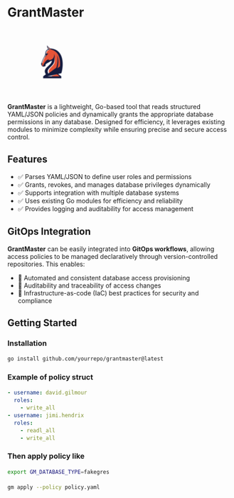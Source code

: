 # GrantMaster

![GrantMaster Logo](assets/logo.png)

**GrantMaster** is a lightweight, Go-based tool that reads structured YAML/JSON policies and dynamically grants the appropriate database permissions in any database. Designed for efficiency, it leverages existing modules to minimize complexity while ensuring precise and secure access control.

## Features

- ✅ Parses YAML/JSON to define user roles and permissions  
- ✅ Grants, revokes, and manages database privileges dynamically  
- ✅ Supports integration with multiple database systems  
- ✅ Uses existing Go modules for efficiency and reliability  
- ✅ Provides logging and auditability for access management  

## GitOps Integration

**GrantMaster** can be easily integrated into **GitOps workflows**, allowing access policies to be managed declaratively through version-controlled repositories. This enables:  

- 🔹 Automated and consistent database access provisioning  
- 🔹 Auditability and traceability of access changes  
- 🔹 Infrastructure-as-code (IaC) best practices for security and compliance  

## Getting Started

### Installation

```sh
go install github.com/yourrepo/grantmaster@latest
```

### Example of policy struct

```yaml
- username: david.gilmour
  roles:
    - write_all
- username: jimi.hendrix
  roles:
    - readl_all
    - write_all
```

### Then apply policy like
```sh
export GM_DATABASE_TYPE=fakegres

gm apply --policy policy.yaml
```

